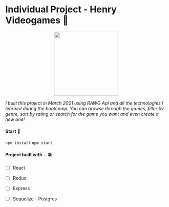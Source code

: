 # Individual Project - Henry Videogames 🚀

<p align="center">
  <img height="200" src='https://cdn02.nintendo-europe.com/media/images/08_content_images/support_6/parents_1/CI16_ParentsSection_IntroductionToNintendo_NintendoCharacters_image950w.png' />
</p>

*I built this project in March 2021 using RAWG Api and all the technologies I learned during the bootcamp. You can browse through the games, filter by genre, sort by rating or search for the game you want and even create a new one!*

#### Start 🔧
`npm install`
`npm start`

#### Project built with... 🛠
- [ ] React
- [ ] Redux
- [ ] Express
- [ ] Sequelize - Postgres


